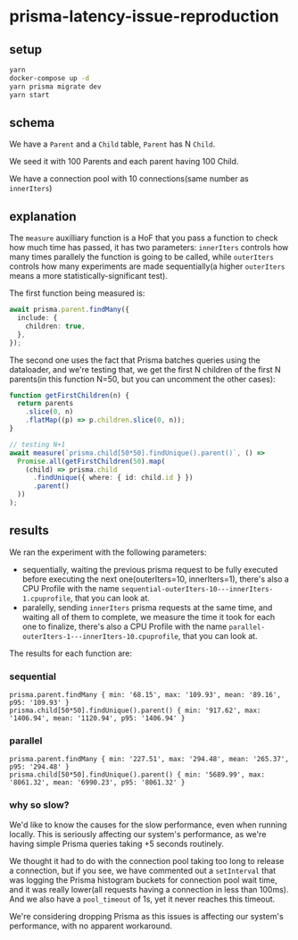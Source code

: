 # prisma-latency-issue-reproduction


## setup

```bash
yarn
docker-compose up -d
yarn prisma migrate dev
yarn start
```

## schema

We have a `Parent` and a `Child` table, `Parent` has N `Child`.

We seed it with 100 Parents and each parent having 100 Child.

We have a connection pool with 10 connections(same number as `innerIters`)

## explanation

The `measure` auxilliary function is a HoF that you pass a function to check how much time has passed, it has two parameters: `innerIters` controls how many times parallely the function is going to be called, while `outerIters` controls how many experiments are made sequentially(a higher `outerIters` means a more statistically-significant test).

The first function being measured is:
```ts
await prisma.parent.findMany({
  include: {
    children: true,
  },
});
```

The second one uses the fact that Prisma batches queries using the dataloader, and we're testing that, we get the first N children of the first N parents(in this function N=50, but you can uncomment the other cases):

```ts
function getFirstChildren(n) {
  return parents
    .slice(0, n)
    .flatMap((p) => p.children.slice(0, n));
}

// testing N+1
await measure(`prisma.child[50*50].findUnique().parent()`, () =>
  Promise.all(getFirstChildren(50).map(
    (child) => prisma.child
      .findUnique({ where: { id: child.id } })
      .parent()
  ))
);
```

## results

We ran the experiment with the following parameters:
- sequentially, waiting the previous prisma request to be fully executed before executing the next one(outerIters=10, innerIters=1), there's also a CPU Profile with the name `sequential-outerIters-10---innerIters-1.cpuprofile`, that you can look at.
- paralelly, sending `innerIters` prisma requests at the same time, and waiting all of them to complete, we measure the time it took for each one to finalize, there's also a CPU Profile with the name `parallel-outerIters-1---innerIters-10.cpuprofile`, that you can look at.

The results for each function are:

### sequential
```
prisma.parent.findMany { min: '68.15', max: '109.93', mean: '89.16', p95: '109.93' }
prisma.child[50*50].findUnique().parent() { min: '917.62', max: '1406.94', mean: '1120.94', p95: '1406.94' }
```

### parallel
```
prisma.parent.findMany { min: '227.51', max: '294.48', mean: '265.37', p95: '294.48' }
prisma.child[50*50].findUnique().parent() { min: '5689.99', max: '8061.32', mean: '6990.23', p95: '8061.32' }
```

### why so slow?

We'd like to know the causes for the slow performance, even when running locally. This is seriously affecting our system's performance, as we're having simple Prisma queries taking +5 seconds routinely.

We thought it had to do with the connection pool taking too long to release a connection, but if you see, we have commented out a `setInterval` that was logging the Prisma histogram buckets for connection pool wait time, and it was really lower(all requests having a connection in less than 100ms). And we also have a `pool_timeout` of 1s, yet it never reaches this timeout.

We're considering dropping Prisma as this issues is affecting our system's performance, with no apparent workaround.